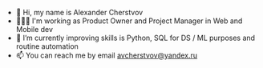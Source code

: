 - 👋 Hi, my name is Alexander Cherstvov
- 👨🏻‍💻 I'm working as Product Owner and Project Manager in Web and Mobile dev
- 🌱 I’m currently improving skills is Python, SQL for DS / ML purposes and routine automation
- 📫 You can reach me by email avcherstvov@yandex.ru

<!---
cherstvov/cherstvov is a ✨ special ✨ repository because its `README.md` (this file) appears on your GitHub profile.
You can click the Preview link to take a look at your changes.
--->
